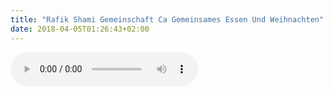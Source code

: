 ```yaml
---
title: "Rafik Shami Gemeinschaft Ca Gemeinsames Essen Und Weihnachten"
date: 2018-04-05T01:26:43+02:00
---
```


<audio controls>
	<source src="rafik-shami-gemeinschaft-ca-gemeinsames-essen-und-weihnachten.wav">
	Your browser does not support the audio element
</audio>